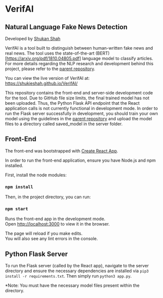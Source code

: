 # VerifAI

## Natural Language Fake News Detection

Developed by [Shukan Shah](https://github.com/shukieshah)

VerifAI is a tool built to distinguish between human-written fake news and real news. The tool uses the state-of-the-art (BERT)[https://arxiv.org/pdf/1810.04805.pdf] language model to classify articles. For more details regarding the NLP research and development behind this project, please refer to the [parent repository](https://github.com/jpyneni3/Fake_News_Detector).

You can view the live version of VerifAI at: https://shukieshah.github.io/VerifAI/

This repository contains the front-end and server-side development code for the tool. Due to GitHub file size limits, the final trained model has not been uploaded. Thus, the Python Flask API endpoint that the React application calls is not currently functional in development mode. In order to run the Flask server successfully in development, you should train your own model using the guidelines in the [parent repository](https://github.com/jpyneni3/Fake_News_Detector) and upload the model files to a directory called saved_model in the server folder.

## Front-End

The front-end was bootstrapped with [Create React App](https://github.com/facebook/create-react-app).

In order to run the front-end application, ensure you have Node.js and npm installed.

First, install the node modules:

### `npm install`

Then, in the project directory, you can run:

### `npm start`

Runs the front-end app in the development mode.<br />
Open [http://localhost:3000](http://localhost:3000) to view it in the browser.

The page will reload if you make edits.<br />
You will also see any lint errors in the console.

## Python Flask Server

To run the Flask server (called by the React app), navigate to the server directory and ensure the necessary dependencies are installed via `pip3 install -r requirements.txt`. Then simply run `python3 app.py`.

*Note: You must have the necessary model files present within the directory.
